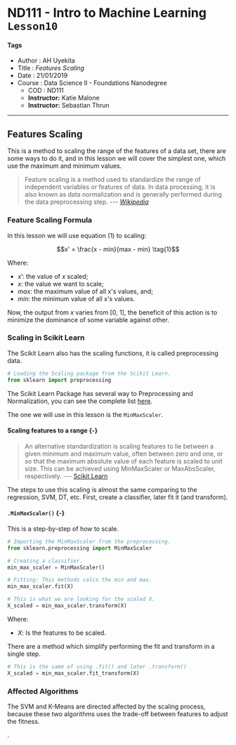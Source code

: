 # ND111 - Intro to Machine Learning `Lesson10`

#### Tags
* Author : AH Uyekita
* Title  : _Features Scaling_
* Date   : 21/01/2019
* Course : Data Science II - Foundations Nanodegree
    * COD    : ND111
    * **Instructor:** Katie Malone
    * **Instructor:** Sebastian Thrun

******************************************************************

## Features Scaling

This is a method to scaling the range of the features of a data set, there are some ways to do it, and in this lesson we will cover the simplest one, which use the maximum and minimum values.

>Feature scaling is a method used to standardize the range of independent variables or features of data. In data processing, it is also known as data normalization and is generally performed during the data preprocessing step. --- <cite>[Wikipedia][wiki_feature_scaling]</cite>

[wiki_feature_scaling]: https://en.wikipedia.org/wiki/Feature_scaling

### Feature Scaling Formula

In this lesson we will use equation (1) to scaling:

$$x' = \frac{x - min}{max - min} \tag{1}$$

Where:

* $x':$ the value of $x$ scaled;
* $x:$ the value we want to scale;
* $max:$ the maximum value of all x's values, and;
* $min:$ the minimum value of all x's values.

Now, the output from $x$ varies from [0, 1], the beneficit of this action is to minimize the dominance of some variable against other.

### Scaling in Scikit Learn

The Scikit Learn also has the scaling functions, it is called preprocessing data.

```py
# Loading the Scaling package from the Scikit Learn.
from sklearn import preprocessing
```

The Scikit Learn Package has several way to Preprocessing and Normalization, you can see the complete list [here][scikit_learn_preprocessing_list].

[scikit_learn_preprocessing_list]: https://scikit-learn.org/stable/modules/classes.html#module-sklearn.preprocessing

The one we will use in this lesson is the `MinMaxScaler`.

#### Scaling features to a range {-}

>An alternative standardization is scaling features to lie between a given minimum and maximum value, often between zero and one, or so that the maximum absolute value of each feature is scaled to unit size. This can be achieved using MinMaxScaler or MaxAbsScaler, respectively. --- <citer>[Scikit Learn][scikit_learn_scaling]</cite>

[scikit_learn_scaling]: https://scikit-learn.org/stable/modules/preprocessing.html#scaling-features-to-a-range

The steps to use this scaling is almost the same comparing to the regression, SVM, DT, etc. First, create a classifier, later fit it (and transform).


#### `.MinMaxScaler()` {-}

This is a step-by-step of how to scale.

```py
# Importing the MinMaxScaler from the preprocessing.
from sklearn.preprocessing import MinMaxScaler

# Creating a classifier.
min_max_scaler = MinMaxScaler()

# Fitting: This methods calcs the min and max.
min_max_scaler.fit(X)

# This is what we are looking for the scaled X.
X_scaled = min_max_scaler.transform(X)
```

Where:

* $X$: Is the features to be scaled.

There are a method which simplify performing the fit and transform in a single step.

```py
# This is the same of using .fit() and later .transform()
X_scaled = min_max_scaler.fit_transform(X)
```

### Affected Algorithms

The SVM and K-Means are directed affected by the scaling process, because these two algorithms uses the trade-off between features to adjust the fitness.


.
